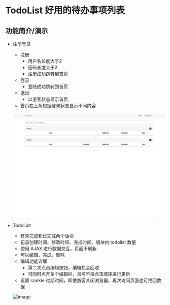 TodoList 好用的待办事项列表
===========================
## 功能简介/演示
* 注册登录
    * 注册
        * 用户名长度大于2
        * 密码长度大于2
        * 注册成功跳转到首页
    * 登录
        * 登陆成功跳转到首页
    * 退出
        * 以游客状态显示首页
    * 首页右上角根据登录状态显示不同内容

    ![image](https://github.com/snzhaoch/demo/blob/master/todolist/login.gif)


* TodoList
    * 有未完成和已完成两个版块
    * 记录创建时间、修改时间、完成时间、版块内 todolist 数量
    * 使用 AJAX 进行数据交互，页面不刷新
    * 可以编辑，完成，删除
    * 编辑功能详解
        * 第二次点击编辑按钮，编辑栏会回收
        * 可同时点开多个编辑栏，且可不按点击顺序进行更新
    * 设置 cookie 过期时间，即使游客关闭浏览器，再次访问页面也可找回数据

    ![image](https://github.com/snzhaoch/demo/blob/master/todolist/todolist.gif)
